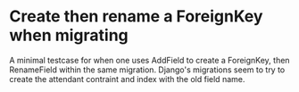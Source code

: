 # Create then rename a ForeignKey when migrating

A minimal testcase for when one uses AddField to create a ForeignKey, then
RenameField within the same migration. Django's migrations seem to try to
create the attendant contraint and index with the old field name.
